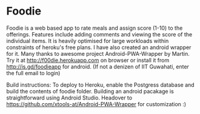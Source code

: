 # Foodie

Foodie is a web based app to rate meals and assign score (1-10) to the offerings. Features include adding comments and viewing the score of the individual items. It is heavily optimised for large workloads within constraints of heroku's free plans.
I have also created an android wrapper for it. Many thanks to awesome project Android-PWA-Wrapper by Martin.
Try it at http://f00die.herokuapp.com on browser or install it from http://is.gd/foodieapp for android. (If not a denizen of IIT Guwahati, enter the full email to login)


Build instructions:
To deploy to Heroku, enable the Postgress database and build the contents of foodie folder.
Building an android pacakage is straightforward using Android Studio. Headover to https://github.com/xtools-at/Android-PWA-Wrapper for customization :)
